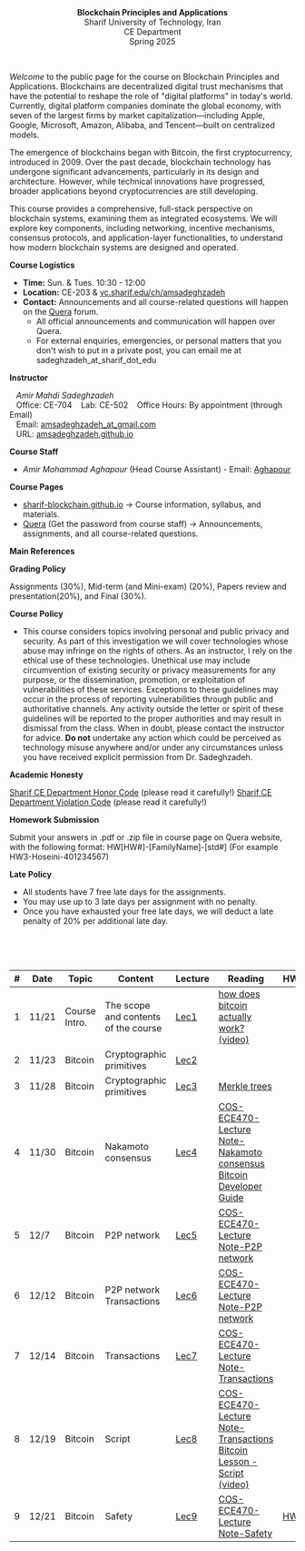 <center><b>Blockchain Principles and Applications</b></center>
<center>Sharif University of Technology, Iran</center>
<center>CE Department</center>
<center>Spring 2025</center>


&nbsp;&nbsp;&nbsp;


_Welcome_ to the public page for the course on Blockchain Principles and Applications. Blockchains are decentralized digital trust mechanisms that have the potential to reshape the role of "digital platforms" in today's world. Currently, digital platform companies dominate the global economy, with seven of the largest firms by market capitalization—including Apple, Google, Microsoft, Amazon, Alibaba, and Tencent—built on centralized models.

The emergence of blockchains began with Bitcoin, the first cryptocurrency, introduced in 2009. Over the past decade, blockchain technology has undergone significant advancements, particularly in its design and architecture. However, while technical innovations have progressed, broader applications beyond cryptocurrencies are still developing.

This course provides a comprehensive, full-stack perspective on blockchain systems, examining them as integrated ecosystems. We will explore key components, including networking, incentive mechanisms, consensus protocols, and application-layer functionalities, to understand how modern blockchain systems are designed and operated.


**Course Logistics**

   * **Time:** Sun. & Tues. 10:30 - 12:00
   * **Location:** CE-203 & [vc.sharif.edu/ch/amsadeghzadeh](https://vc.sharif.edu/ch/amsadeghzadeh)
   * **Contact:** Announcements and all course-related questions will happen on the [Quera](https://quera.org/course/add_to_course/course/20720/) forum. 
     * All official announcements and communication will happen over Quera.
     * For external enquiries, emergencies, or personal matters that you don't wish to put in a private post, you can email me at sadeghzadeh_at_sharif_dot_edu



**Instructor**

&nbsp;&nbsp;&nbsp;_Amir Mahdi Sadeghzadeh_  
&nbsp;&nbsp;&nbsp;Office: CE-704
&nbsp;&nbsp;&nbsp;Lab: CE-502
&nbsp;&nbsp;&nbsp;Office Hours: By appointment (through Email)  
&nbsp;&nbsp;&nbsp;Email: [amsadeghzadeh_at_gmail.com](mailto:amsadeghzadeh@gmail.com)  
&nbsp;&nbsp;&nbsp;URL: [amsadeghzadeh.github.io](https://amsadeghzadeh.github.io)  



**Course Staff**

* _Amir Mohammad Aghapour_ (Head Course Assistant) - Email: [Aghapour](mailto:amir.aghapour@sharif.edu)






**Course Pages** 

* [sharif-blockchain.github.io](sharif-blockchain.github.io) -> Course information, syllabus, and materials.
* [Quera](https://quera.org/course/add_to_course/course/20720/) (Get the password from course staff) -> Announcements, assignments, and all course-related questions.



**Main References** 





**Grading Policy**

Assignments (30%), Mid-term (and Mini-exam) (20%), Papers review and presentation(20%), and Final (30%).



**Course Policy**

-   This course considers topics involving personal and public privacy
    and security. As part of this investigation we will cover
    technologies whose abuse may infringe on the rights of others. As an
    instructor, I rely on the ethical use of these technologies.
    Unethical use may include circumvention of existing security or
    privacy measurements for any purpose, or the dissemination,
    promotion, or exploitation of vulnerabilities of these services.
    Exceptions to these guidelines may occur in the process of reporting
    vulnerabilities through public and authoritative channels. Any
    activity outside the letter or spirit of these guidelines will be
    reported to the proper authorities and may result in dismissal from
    the class. When in doubt, please contact the instructor for advice. **Do not**
    undertake any action which could be perceived as technology misuse
    anywhere and/or under any circumstances unless you have received
    explicit permission from Dr. Sadeghzadeh.



**Academic Honesty** 

[Sharif CE Department Honor Code](https://docs.ce.sharif.edu/rules/ethics) (please read it carefully!)
[Sharif CE Department Violation Code](https://docs.ce.sharif.edu/rules/violation) (please read it carefully!)


**Homework Submission**

Submit your answers in .pdf or .zip file in course page on Quera website, with the following format:
HW[HW#]-[FamilyName]-[std#] (For example HW3-Hoseini-401234567)



**Late Policy**

* All students have 7 free late days for the assignments.
* You may use up to 3 late days per assignment with no penalty.
* Once you have exhausted your free late days, we will deduct a late penalty of 20% per additional late day.


&nbsp;&nbsp;&nbsp;

&nbsp;&nbsp;&nbsp;


| # | Date  | Topic             | Content                                    | Lecture | Reading                                                                                                                                                                                                                                                                               | HWs |
|---|-------|-------------------|--------------------------------------------|---------|---------------------------------------------------------------------------------------------------------------------------------------------------------------------------------------------------------------------------------------------------------------------------------------|-----|
| 1 | 11/21 | Course Intro.     | The scope and contents of the course       | [Lec1](https://github.com/sharif-blockchain/sharif-blockchain.github.io/raw/main/Lectures/Bc_Lec1.pdf)   |    [how does bitcoin actually work? (video)](https://www.youtube.com/watch?v=bBC-nXj3Ng4&t=526s)                                                                                                                                                                  |     |
| 2 | 11/23 |   Bitcoin  |   Cryptographic primitives    | [Lec2](https://github.com/sharif-blockchain/sharif-blockchain.github.io/raw/main/Lectures/Bc_Lec2.pdf)   |                                                                                                                                                                     |     |
| 3 | 11/28 |   Bitcoin  |   Cryptographic primitives     | [Lec3](https://github.com/sharif-blockchain/sharif-blockchain.github.io/raw/main/Lectures/Bc_Lec3.pdf)   |   [Merkle trees](https://decentralizedthoughts.github.io/2020-12-22-what-is-a-merkle-tree/)                                                                                                                                                                   |     |
| 4 | 11/30 |  Bitcoin   |   Nakamoto consensus    | [Lec4](https://github.com/sharif-blockchain/sharif-blockchain.github.io/raw/main/Lectures/Bc_Lec4.pdf)   |   [COS-ECE470-Lecture Note-Nakamoto consensus](https://www.dropbox.com/scl/fi/gimlk7ajl8n6gq1x8lidn/Lecture3_COS470.pdf?rlkey=mqzwj3d27265660i79ecp85hz&e=1&st=n3dsmrvw&dl=0)    <br> [Bitcoin Developer Guide](https://bitcoin.org/en/developer-reference)                                                                                                                                                           |     |
| 5 | 12/7 |   Bitcoin  |    P2P network   | [Lec5](https://github.com/sharif-blockchain/sharif-blockchain.github.io/raw/main/Lectures/Bc_Lec5.pdf)   |  [COS-ECE470-Lecture Note-P2P network](https://drive.google.com/file/d/19x_hN5Jxnhw5_2A-L69mPSV0T61S-cSj/view)                                                                                                                                                                    |     |
| 6 | 12/12 |  Bitcoin   |   P2P network <br> Transactions   | [Lec6](https://github.com/sharif-blockchain/sharif-blockchain.github.io/raw/main/Lectures/Bc_Lec6.pdf)   |    [COS-ECE470-Lecture Note-P2P network](https://drive.google.com/file/d/19x_hN5Jxnhw5_2A-L69mPSV0T61S-cSj/view)                                                                                                                                             |     |
| 7 | 12/14 |   Bitcoin  |   Transactions    | [Lec7](https://github.com/sharif-blockchain/sharif-blockchain.github.io/raw/main/Lectures/Bc_Lec7.pdf)   |    [COS-ECE470-Lecture Note-Transactions](https://www.dropbox.com/scl/fi/rilzsp649zmwhohp70l3y/ECE_598_PV_course_notes_SP22-2.pdf?rlkey=4jszir09y3c139p8tvn4hqlwi&e=1&st=xemos9xl&dl=0)                                                                                                                                                                  |     |
| 8 | 12/19 |   Bitcoin  |   Script    | [Lec8](https://github.com/sharif-blockchain/sharif-blockchain.github.io/raw/main/Lectures/Bc_Lec8.pdf)   |     [COS-ECE470-Lecture Note-Transactions](https://www.dropbox.com/scl/fi/rilzsp649zmwhohp70l3y/ECE_598_PV_course_notes_SP22-2.pdf?rlkey=4jszir09y3c139p8tvn4hqlwi&e=1&st=xemos9xl&dl=0)   <br> [Bitcoin Lesson - Script (video)](https://www.youtube.com/watch?v=6Fa04MnURhw&t=3529s)                                                                                                                                                                                      |     |
| 9 | 12/21 |   Bitcoin  |   Safety    | [Lec9](https://github.com/sharif-blockchain/sharif-blockchain.github.io/raw/main/Lectures/Bc_Lec9.pdf)   |                                                                                                                                                [COS-ECE470-Lecture Note-Safety](https://www.dropbox.com/scl/fi/7e7p6zdfvua3h8c6zbp30/Lecture6_COS470.pdf?rlkey=ii9xn80fvinkswfuk4kqkpdql&e=1&st=zt80a7xm&dl=0)                   | [HW1](https://github.com/sharif-blockchain/sharif-blockchain.github.io/blob/main/HW/HW1.md)        |
